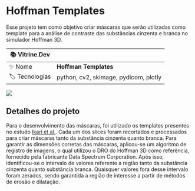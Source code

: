 # Hoffman Templates

Esse projeto tem como objetivo criar máscaras que serão utilizadas como template para a análise de contraste das substâncias cinzenta e branca no simulador Hoffman 3D.

| :books: Vitrine.Dev |     |
| -------------  | --- |
| :sparkles: Nome        | **Hoffman Templates**
| :label: Tecnologias | python, cv2, skimage, pydicom, plotly

<!-- Inserir imagem com a #vitrinedev ao final do link -->
![](https://vitrinedev.s3.amazonaws.com/ROI_Template.png#vitrinedev)

## Detalhes do projeto

Para o desenvolvimento das máscaras, foi utilizado os templates presentes no estudo [Ikari et al.](https://www.ncbi.nlm.nih.gov/pmc/articles/PMC5052249/). Cada um dos slices foram recortados e processados para criar máscaras tanto da substância cinzenta quanto branca. Para garantir as dimensões corretas das máscaras, aplicou-se um algoritmo de registro de imagens, o qual utilizou o DRO do Hoffman 3D como referência, fornecido pela fabricante Data Spectrum Corporation. Após isso, identificou-se o intervalo de valores referente a região tanto da substância cinzenta quanto substância branca. Quaisquer valores fora desse intervalo foram zerados, sendo garantida a região de interesse a partir de métodos de erosão e dilatação.
